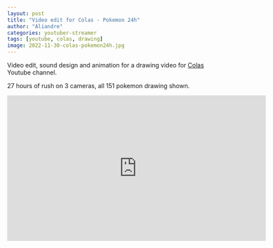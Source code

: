 ```yaml
---
layout: post
title: "Video edit for Colas - Pokemon 24h"
author: "Aliandre"
categories: youtuber-streamer
tags: [youtube, colas, drawing]
image: 2022-11-30-colas-pokemon24h.jpg
---
```


Video edit, sound design and animation for a drawing video for [Colas](https://www.youtube.com/@COLAS.) Youtube channel.

27 hours of rush on 3 cameras, all 151 pokemon drawing shown.

<iframe width="600" height="338" src="https://www.youtube.com/embed/V9orLPHv0Fs" title="Colas - Pokemon 24h" frameborder="0" allow="autoplay; clipboard-write; encrypted-media; picture-in-picture" allowfullscreen></iframe>